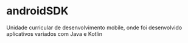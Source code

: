 # androidSDK
Unidade curricular de desenvolvimento mobile, onde foi desenvolvido aplicativos variados com Java e Kotlin
